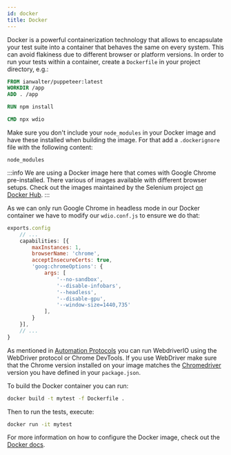 ```yaml
---
id: docker
title: Docker
---
```


Docker is a powerful containerization technology that allows to encapsulate your test suite into a container that behaves the same on every system. This can avoid flakiness due to different browser or platform versions. In order to run your tests within a container, create a `Dockerfile` in your project directory, e.g.:

```Dockerfile
FROM ianwalter/puppeteer:latest
WORKDIR /app
ADD . /app

RUN npm install

CMD npx wdio
```

Make sure you don't include your `node_modules` in your Docker image and have these installed when building the image. For that add a `.dockerignore` file with the following content:

```
node_modules
```

:::info
We are using a Docker image here that comes with Google Chrome pre-installed. There various of images available with different browser setups. Check out the images maintained by the Selenium project [on Docker Hub](https://hub.docker.com/u/selenium).
:::

As we can only run Google Chrome in headless mode in our Docker container we have to modify our `wdio.conf.js` to ensure we do that:

```js title="wdio.conf.js"
exports.config
    // ...
    capabilities: [{
        maxInstances: 1,
        browserName: 'chrome',
        acceptInsecureCerts: true,
        'goog:chromeOptions': {
            args: [
                '--no-sandbox',
                '--disable-infobars',
                '--headless',
                '--disable-gpu',
                '--window-size=1440,735'
            ],
        }
    }],
    // ...
}
```

As mentioned in [Automation Protocols](/docs/automationProtocols) you can run WebdriverIO using the WebDriver protocol or Chrome DevTools. If you use WebDriver make sure that the Chrome version installed on your image matches the [Chromedriver](https://www.npmjs.com/package/chromedriver) version you have defined in your `package.json`.

To build the Docker container you can run:

```sh
docker build -t mytest -f Dockerfile .
```

Then to run the tests, execute:

```sh
docker run -it mytest
```

For more information on how to configure the Docker image, check out the [Docker docs](https://docs.docker.com/).
